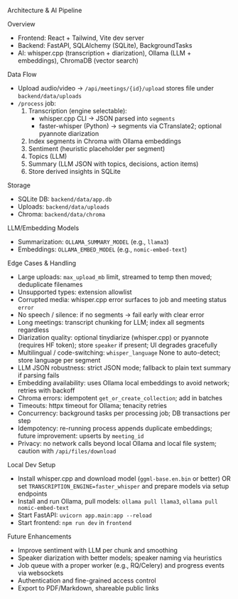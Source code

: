 Architecture & AI Pipeline

Overview
- Frontend: React + Tailwind, Vite dev server
- Backend: FastAPI, SQLAlchemy (SQLite), BackgroundTasks
- AI: whisper.cpp (transcription + diarization), Ollama (LLM + embeddings), ChromaDB (vector search)

Data Flow
- Upload audio/video -> `/api/meetings/{id}/upload` stores file under `backend/data/uploads`
- `/process` job:
  1) Transcription (engine selectable):
     - whisper.cpp CLI -> JSON parsed into `segments`
     - faster-whisper (Python) -> segments via CTranslate2; optional pyannote diarization
  2) Index segments in Chroma with Ollama embeddings
  3) Sentiment (heuristic placeholder per segment)
  4) Topics (LLM)
  5) Summary (LLM JSON with topics, decisions, action items)
  6) Store derived insights in SQLite

Storage
- SQLite DB: `backend/data/app.db`
- Uploads: `backend/data/uploads`
- Chroma: `backend/data/chroma`

LLM/Embedding Models
- Summarization: `OLLAMA_SUMMARY_MODEL` (e.g., `llama3`)
- Embeddings: `OLLAMA_EMBED_MODEL` (e.g., `nomic-embed-text`)

Edge Cases & Handling
- Large uploads: `max_upload_mb` limit, streamed to temp then moved; deduplicate filenames
- Unsupported types: extension allowlist
- Corrupted media: whisper.cpp error surfaces to job and meeting status `error`
- No speech / silence: if no segments -> fail early with clear error
- Long meetings: transcript chunking for LLM; index all segments regardless
- Diarization quality: optional tinydiarize (whisper.cpp) or pyannote (requires HF token); store `speaker` if present; UI degrades gracefully
- Multilingual / code-switching: `whisper_language` None to auto-detect; store language per segment
- LLM JSON robustness: strict JSON mode; fallback to plain text summary if parsing fails
- Embedding availability: uses Ollama local embeddings to avoid network; retries with backoff
- Chroma errors: idempotent `get_or_create_collection`; add in batches
- Timeouts: httpx timeout for Ollama; tenacity retries
- Concurrency: background tasks per processing job; DB transactions per step
- Idempotency: re-running process appends duplicate embeddings; future improvement: upserts by `meeting_id`
- Privacy: no network calls beyond local Ollama and local file system; caution with `/api/files/download`

Local Dev Setup
- Install whisper.cpp and download model (`ggml-base.en.bin` or better) OR set `TRANSCRIPTION_ENGINE=faster_whisper` and prepare models via setup endpoints
- Install and run Ollama, pull models: `ollama pull llama3`, `ollama pull nomic-embed-text`
- Start FastAPI: `uvicorn app.main:app --reload`
- Start frontend: `npm run dev` in `frontend`

Future Enhancements
- Improve sentiment with LLM per chunk and smoothing
- Speaker diarization with better models; speaker naming via heuristics
- Job queue with a proper worker (e.g., RQ/Celery) and progress events via websockets
- Authentication and fine-grained access control
- Export to PDF/Markdown, shareable public links
